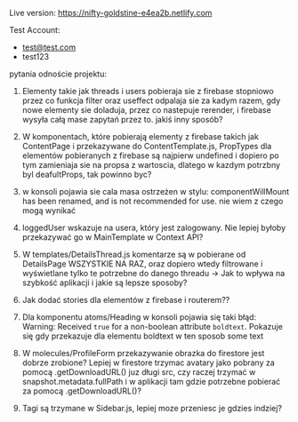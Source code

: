 Live version: https://nifty-goldstine-e4ea2b.netlify.com

Test Account:
- test@test.com
- test123





pytania odnoście projektu:

1. Elementy takie jak threads i users pobieraja sie z firebase stopniowo przez co funkcja filter oraz useffect 
odpalaja sie za kadym razem, gdy nowe elementy sie doladuja, przez co nastepuje rerender, i firebase wysyła 
całą mase zapytań przez to. jakiś inny sposób?

2. W komponentach, które pobierają elementy z firebase takich jak ContentPage i przekazywane do ContentTemplate.js,
PropTypes dla elementów pobieranych z firebase są najpierw undefined i dopiero po tym zamieniaja sie na propsa z
wartoscia, dlatego w kazdym potrzbny byl deafultProps, tak powinno byc?

3. w konsoli pojawia sie cala masa ostrzeżen w stylu: componentWillMount has been renamed, and is not recommended for use.
nie wiem z czego mogą wynikać

4. loggedUser wskazuje na usera, który jest zalogowany. Nie lepiej byłoby przekazywać go w MainTemplate w Context API?

5. W   templates/DetailsThread.js   komentarze są w pobierane od DetailsPage WSZYSTKIE NA RAZ, oraz dopiero wtedy filtrowane i wyświetlane tylko te potrzebne do danego threadu -> Jak to wpływa na szybkość aplikacji i jakie są lepsze sposoby?

6. Jak dodać stories dla elementów z firebase i routerem??

7. Dla komponentu atoms/Heading w konsoli pojawia się taki błąd:
Warning: Received `true` for a non-boolean attribute `boldtext`.
Pokazuje się gdy przekazuje dla elementu boldtext w ten sposob <Heading boldtext>some text</Heading>

8. W molecules/ProfileForm przekazywanie obrazka do firestore jest dobrze zrobione?
Lepiej w firestore trzymac avatary jako pobrany za pomocą .getDownloadURL() juz długi src, czy raczej
trzymać w snapshot.metadata.fullPath i w aplikacji tam gdzie potrzebne pobierać za pomocą .getDownloadURL()?

9. Tagi są trzymane w Sidebar.js, lepiej moze przeniesc je gdzies indziej?
